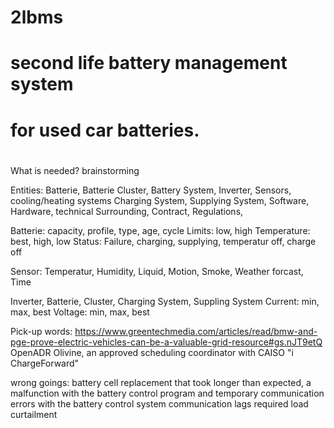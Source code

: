 # 2lbms
# second life battery management system
# for used car batteries.
# 
What is needed? brainstorming

Entities: Batterie, Batterie Cluster, Battery System, Inverter, Sensors, cooling/heating systems Charging System, Supplying System, Software, Hardware, technical Surrounding, Contract, Regulations,

Batterie: capacity, profile, type, age, cycle
Limits: low, high
Temperature: best, high, low
Status: Failure, charging, supplying, temperatur off, charge off

Sensor: Temperatur, Humidity, Liquid, Motion, Smoke, Weather forcast, Time




Inverter, Batterie, Cluster, Charging System, Suppling System
Current: min, max, best
Voltage: min, max, best


Pick-up words:
https://www.greentechmedia.com/articles/read/bmw-and-pge-prove-electric-vehicles-can-be-a-valuable-grid-resource#gs.nJT9etQ
OpenADR 
Olivine, an approved scheduling coordinator with CAISO
"i ChargeForward"

wrong goings:
battery cell replacement that took longer than expected, 
a malfunction with the battery control program and temporary communication errors with the battery control system
communication lags
required load curtailment







